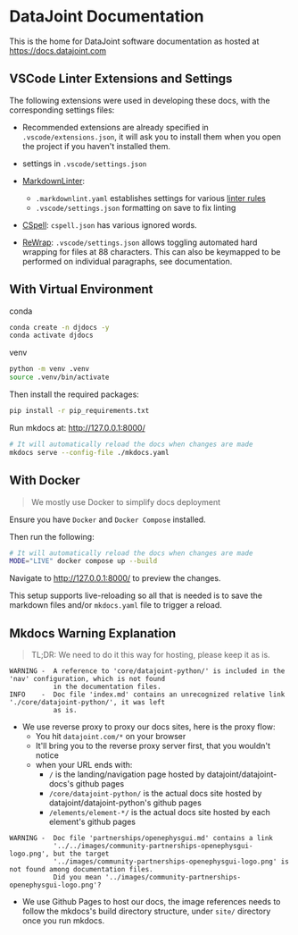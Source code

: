 # DataJoint Documentation

This is the home for DataJoint software documentation as hosted at https://docs.datajoint.com
## VSCode Linter Extensions and Settings

The following extensions were used in developing these docs, with the corresponding
settings files:

- Recommended extensions are already specified in `.vscode/extensions.json`, it will ask you to install them when you open the project if you haven't installed them.
- settings in `.vscode/settings.json`
- [MarkdownLinter](https://marketplace.visualstudio.com/items?itemName=DavidAnson.vscode-markdownlint):
  - `.markdownlint.yaml` establishes settings for various
  [linter rules](https://github.com/DavidAnson/markdownlint/blob/main/doc/Rules.md)
  - `.vscode/settings.json` formatting on save to fix linting

- [CSpell](https://marketplace.visualstudio.com/items?itemName=streetsidesoftware.code-spell-checker): `cspell.json`
has various ignored words.

- [ReWrap](https://marketplace.visualstudio.com/items?itemName=stkb.rewrap): `.vscode/settings.json` allows toggling
automated hard wrapping for files at 88 characters. This can also be keymapped to be
performed on individual paragraphs, see documentation.

## With Virtual Environment

conda
```bash
conda create -n djdocs -y
conda activate djdocs
```
venv
```bash
python -m venv .venv
source .venv/bin/activate
```

Then install the required packages:
```bash
pip install -r pip_requirements.txt
```

Run mkdocs at: http://127.0.0.1:8000/
```bash
# It will automatically reload the docs when changes are made
mkdocs serve --config-file ./mkdocs.yaml
```

## With Docker

> We mostly use Docker to simplify docs deployment

Ensure you have `Docker` and `Docker Compose` installed.

Then run the following:
```bash
# It will automatically reload the docs when changes are made
MODE="LIVE" docker compose up --build
```

Navigate to http://127.0.0.1:8000/ to preview the changes.

This setup supports live-reloading so all that is needed is to save the markdown files
and/or `mkdocs.yaml` file to trigger a reload.

## Mkdocs Warning Explanation

> TL;DR: We need to do it this way for hosting, please keep it as is.

```log
WARNING -  A reference to 'core/datajoint-python/' is included in the 'nav' configuration, which is not found
           in the documentation files.
INFO    -  Doc file 'index.md' contains an unrecognized relative link './core/datajoint-python/', it was left
           as is.
```

- We use reverse proxy to proxy our docs sites, here is the proxy flow:
  - You hit `datajoint.com/*` on your browser
  - It'll bring you to the reverse proxy server first, that you wouldn't notice
  - when your URL ends with:
    - `/` is the landing/navigation page hosted by datajoint/datajoint-docs's github pages
    - `/core/datajoint-python/` is the actual docs site hosted by datajoint/datajoint-python's github pages
    - `/elements/element-*/` is the actual docs site hosted by each element's github pages


```log
WARNING -  Doc file 'partnerships/openephysgui.md' contains a link
           '../../images/community-partnerships-openephysgui-logo.png', but the target
           '../images/community-partnerships-openephysgui-logo.png' is not found among documentation files.
           Did you mean '../images/community-partnerships-openephysgui-logo.png'?
```
- We use Github Pages to host our docs, the image references needs to follow the mkdocs's build directory structure, under `site/` directory once you run mkdocs.